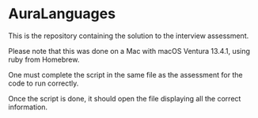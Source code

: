# AuraLanguages

This is the repository containing the solution to the interview assessment. 

Please note that this was done on a Mac with macOS Ventura 13.4.1, using ruby from Homebrew.

One must complete the script in the same file as the assessment for the code to run correctly.

Once the script is done, it should open the file displaying all the correct information.

